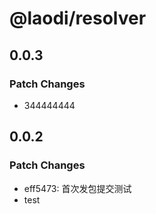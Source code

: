 # @laodi/resolver

## 0.0.3

### Patch Changes

- 344444444

## 0.0.2

### Patch Changes

- eff5473: 首次发包提交测试
- test
